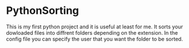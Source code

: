 # PythonSorting
This is my first python project and it is useful at least for me.
It sorts your dowloaded files into diffrent folders depending on the extension.
In the config file you can specify the user that you want the folder to be sorted.
